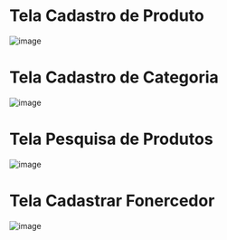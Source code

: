 # Tela Cadastro de Produto
![image](https://github.com/user-attachments/assets/f615b422-fea6-4651-8354-32be6d71584c)


# Tela Cadastro de Categoria
![image](https://github.com/user-attachments/assets/a29f6b87-ee3e-439b-a899-dc1bc26d8b84)


# Tela Pesquisa de Produtos
![image](https://github.com/user-attachments/assets/c7f00a02-149d-48e1-a86d-05f04a49afc2)

# Tela Cadastrar Fonercedor
![image](https://github.com/user-attachments/assets/5cf75caa-8773-4c17-8ce4-9b6e697f926d)


